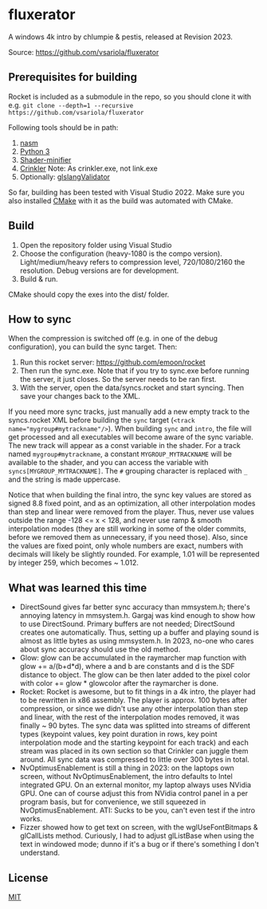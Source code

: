 # fluxerator

A windows 4k intro by chlumpie & pestis, released at Revision 2023.

Source: https://github.com/vsariola/fluxerator

## Prerequisites for building

Rocket is included as a submodule in the repo, so you should clone it
with e.g.
`git clone --depth=1 --recursive https://github.com/vsariola/fluxerator`

Following tools should be in path:

1. [nasm](https://www.nasm.us/)
2. [Python 3](https://www.python.org/)
3. [Shader-minifier](https://github.com/laurentlb/Shader_Minifier)
4. [Crinkler](https://github.com/runestubbe/Crinkler) Note: As crinkler.exe, not link.exe
5. Optionally: [glslangValidator](https://github.com/KhronosGroup/glslang)

So far, building has been tested with Visual Studio 2022. Make sure you
also installed [CMake](https://cmake.org/) with it as the build was
automated with CMake.

## Build

1. Open the repository folder using Visual Studio
2. Choose the configuration (heavy-1080 is the compo version).
   Light/medium/heavy refers to compression level, 720/1080/2160 the
   resolution. Debug versions are for development.
3. Build & run.

CMake should copy the exes into the dist/ folder.

## How to sync

When the compression is switched off (e.g. in one of the debug
configuration), you can build the sync target. Then:

1. Run this rocket server: https://github.com/emoon/rocket
2. Then run the sync.exe. Note that if you try to sync.exe before
   running the server, it just closes. So the server needs to be ran
   first.
3. With the server, open the data/syncs.rocket and start syncing. Then
   save your changes back to the XML.

If you need more sync tracks, just manually add a new empty track to the
syncs.rocket XML before building the `sync` target
(`<track name="mygroup#mytrackname"/>`). When building `sync` and
`intro`, the file will get processed and all executables will become
aware of the sync variable. The new track will appear as a const
variable in the shader. For a track named `mygroup#mytrackname`, a
constant `MYGROUP_MYTRACKNAME` will be available to the shader, and you
can access the variable with `syncs[MYGROUP_MYTRACKNAME]`. The `#`
grouping character is replaced with `_` and the string is made
uppercase.

Notice that when building the final intro, the sync key values are
stored as signed 8.8 fixed point, and as an optimization, all other
interpolation modes than step and linear were removed from the player.
Thus, never use values outside the range -128 <= x < 128, and never use
ramp & smooth interpolation modes (they are still working in some of the
older commits, before we removed them as unnecessary, if you need
those). Also, since the values are fixed point, only whole numbers are
exact, numbers with decimals will likely be slightly rounded. For
example, 1.01 will be represented by integer 259, which becomes ~ 1.012.

## What was learned this time

- DirectSound gives far better sync accuracy than mmsystem.h; there's
  annoying latency in mmsystem.h. Gargaj was kind enough to show how to
  use DirectSound. Primary buffers are not needed; DirectSound creates
  one automatically. Thus, setting up a buffer and playing sound is
  almost as little bytes as using mmsystem.h. In 2023, no-one who cares
  about sync accuracy should use the old method.
- Glow: glow can be accumulated in the raymarcher map function with glow
  += a/(b+d*d), where a and b are constants and d is the SDF distance to
  object. The glow can be then later added to the pixel color with color
  += glow * glowcolor after the raymarcher is done.
- Rocket: Rocket is awesome, but to fit things in a 4k intro, the player
  had to be rewritten in x86 assembly. The player is approx. 100 bytes
  after compression, or since we didn't use any other interpolation than
  step and linear, with the rest of the interpolation modes removed, it
  was finally ~ 90 bytes. The sync data was splitted into streams of
  different types (keypoint values, key point duration in rows, key
  point interpolation mode and the starting keypoint for each track) and
  each stream was placed in its own section so that Crinkler can juggle
  them around. All sync data was compressed to little over 300 bytes in
  total.
- NvOptimusEnablement is still a thing in 2023: on the laptops own
  screen, without NvOptimusEnablement, the intro defaults to Intel
  integrated GPU. On an external monitor, my laptop always uses NVidia
  GPU. One can of course adjust this from NVidia control panel in a per
  program basis, but for convenience, we still squeezed in
  NvOptimusEnablement. ATI: Sucks to be you, can't even test if the
  intro works.
- Fizzer showed how to get text on screen, with the wglUseFontBitmaps &
  glCallLists method. Curiously, I had to adjust glListBase when using
  the text in windowed mode; dunno if it's a bug or if there's something
  I don't understand.

## License

[MIT](LICENSE)
